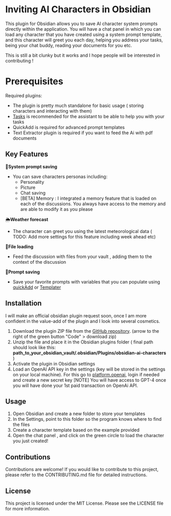 # Inviting AI Characters in Obsidian
  
This plugin for Obsidian allows you to save AI character system prompts directly within the application.
You will have a chat panel in which you can load any character that you have created using a system prompt template, and this character will greet you each day, helping you address your tasks, being your chat buddy, reading your documents for you etc. 

This is still a bit clunky but it works and I hope people will be interested in contributing !

# Prerequisites
Required plugins:
- The plugin is pretty much standalone for basic usage ( storing characters and interacting with them)
- [Tasks](https://github.com/obsidian-tasks-group/obsidian-tasks) is recommended for the assistant to be able to help you with your tasks
- QuickAdd is required for advanced prompt templates
- Text Extractor plugin is required if you want to feed the Ai with pdf documents
## Key Features  

🤖**System prompt saving**

- You can save characters personas including:
	- Personality
	- Picture
	 - Chat saving
	- [BETA] Memory : I integrated a memory feature that is loaded on each of the discussions. You always have access to the memory and are able to modify it as you please

🌦**Weather forecast**
- The character can greet you using the latest meteorological data ( TODO: Add more settings for this feature including week ahead etc)

📁**File loading**
- Feed the discussion with files from your vault , adding them to the context of the discussion

📑**Prompt saving**
- Save your favorite prompts with variables that you can populate using [quickAdd](https://github.com/chhoumann/quickadd) or [Templater](https://github.com/SilentVoid13/Templater)
  
## Installation  

I will make an official obsidian plugin request soon, once I am more confident in the value-add of the plugin and I look into several cosmetics. 

1. Download the plugin ZIP file from the [GitHub repository](https://github.com/Pentchaff/obsidian-ai-characters/).  (arrow to the right of the green button "Code" > download zip)
2. Unzip the file and place it in the Obsidian plugins folder ( final path should look like this:  **path_to_your_obsidian_vault/.obsidian/Plugins/obsidian-ai-characters** )
3. Activate the plugin in Obsidian settings
4. Load an OpenAI API key in the settings (key will be stored in the settings on your local machine). For this go to [platform.openai](https://platform.openai.com/account/api-keys), login if needed and create a new secret key
   [NOTE] You will have access to GPT-4 once you will have done your 1st paid transaction on OpenAi API. 
  
## Usage  
  
1. Open Obsidian and create a new folder to store your templates
2. In the Settings, point to this folder so the program knows where to find the files 
4. Create a character template based on the example provided
5. Open the chat panel , and click on the green circle to load the character you just created!
  
## Contributions  
  
Contributions are welcome! If you would like to contribute to this project, please refer to the CONTRIBUTING.md file for detailed instructions.  
  
## License  
  
This project is licensed under the MIT License. Please see the LICENSE file for more information.
